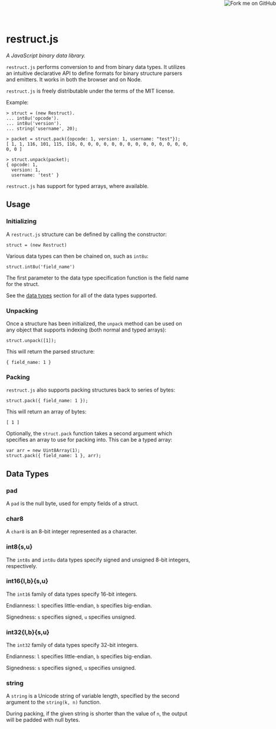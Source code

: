<a href="https://github.com/rfw/restruct.js"><img style="position: fixed; top: 0; right: 0; border: 0;" src="https://s3.amazonaws.com/github/ribbons/forkme_right_darkblue_121621.png" alt="Fork me on GitHub"></a>

# restruct.js

_A JavaScript binary data library._

`restruct.js` performs conversion to and from binary data types. It utilizes an
intuitive declarative API to define formats for binary structure parsers and
emitters. It works in both the browser and on Node.

`restruct.js` is freely distributable under the terms of the MIT license.

Example:

    > struct = (new Restruct).
    ... int8u('opcode').
    ... int8u('version').
    ... string('username', 20);

    > packet = struct.pack({opcode: 1, version: 1, username: "test"});
    [ 1, 1, 116, 101, 115, 116, 0, 0, 0, 0, 0, 0, 0, 0, 0, 0, 0, 0, 0, 0, 0, 0 ]

    > struct.unpack(packet);
    { opcode: 1,
      version: 1,
      username: 'test' }

`restruct.js` has support for typed arrays, where available.

## Usage

### Initializing

A `restruct.js` structure can be defined by calling the constructor:

    struct = (new Restruct)

Various data types can then be chained on, such as `int8u`:

    struct.int8u('field_name')

The first parameter to the data type specification function is the field name
for the struct.

See the [data types](#Data-Types) section for all of the data types supported.

### Unpacking

Once a structure has been initialized, the `unpack` method can be used on any
object that supports indexing (both normal and typed arrays):

    struct.unpack([1]);

This will return the parsed structure:

    { field_name: 1 }

### Packing

`restruct.js` also supports packing structures back to series of bytes:

    struct.pack({ field_name: 1 });

This will return an array of bytes:

    [ 1 ]

Optionally, the `struct.pack` function takes a second argument which specifies
an array to use for packing into. This can be a typed array:

    var arr = new Uint8Array(1);
    struct.pack({ field_name: 1 }, arr);

## Data Types

### pad

A `pad` is the null byte, used for empty fields of a struct.

### char8

A `char8` is an 8-bit integer represented as a character.

### int8{s,u}

The `int8s` and `int8u` data types specify signed and unsigned 8-bit integers,
respectively.

### int16{l,b}{s,u}

The `int16` family of data types specify 16-bit integers.

Endianness: `l` specifies little-endian, `b` specifies big-endian.

Signedness: `s` specifies signed, `u` specifies unsigned.

### int32{l,b}{s,u}

The `int32` family of data types specify 32-bit integers.

Endianness: `l` specifies little-endian, `b` specifies big-endian.

Signedness: `s` specifies signed, `u` specifies unsigned.

### string

A `string` is a Unicode string of variable length, specified by the second
argument to the `string(k, n)` function.

During packing, if the given string is shorter than the value of `n`, the
output will be padded with null bytes.

